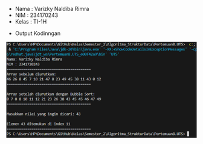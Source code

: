 * Nama    : Varizky Naldiba Rimra
* NIM     : 234170243
* Kelas   : TI-1H

- Output Kodinngan

![alt text](image.png)
